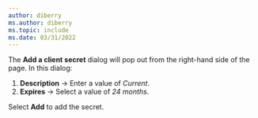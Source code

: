 ```yaml
---
author: diberry
ms.author: diberry
ms.topic: include
ms.date: 03/31/2022
---
```

The **Add a client secret** dialog will pop out from the right-hand side of the page.  In this dialog:

1. **Description** &rarr; Enter a value of *Current*.
1. **Expires** &rarr; Select a value of *24 months*.

Select **Add** to add the secret.
